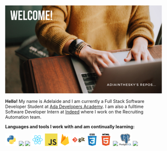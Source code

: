 ![header](https://github.com/adiainthesky/adiainthesky/blob/main/header.png)

**Hello!**  My name is Adelaide and I am currently a Full Stack Software Developer Student at [Ada Developers Academy](https://adadevelopersacademy.org/).  I am also a fulltime Software Developer Intern at [Indeed](https://indeed.com/) where I work on the Recruiting Automation team. 

**Languages and tools I work with and am continually learning:**

<code><img height="40" src="https://raw.githubusercontent.com/github/explore/80688e429a7d4ef2fca1e82350fe8e3517d3494d/topics/python/python.png"></code>
<code><img height="40" src="https://www.probytes.net/wp-content/uploads/2018/10/flask-logo-png-transparent.png"></code>
<code><img height="40" src="https://logos-download.com/wp-content/uploads/2016/10/Java_logo.png"></code>
<code><img height="40" src="https://raw.githubusercontent.com/github/explore/80688e429a7d4ef2fca1e82350fe8e3517d3494d/topics/react/react.png"></code>
<code><img height="40" src="https://raw.githubusercontent.com/github/explore/80688e429a7d4ef2fca1e82350fe8e3517d3494d/topics/javascript/javascript.png"></code>
<code><img height="40" src="https://raw.githubusercontent.com/github/explore/80688e429a7d4ef2fca1e82350fe8e3517d3494d/topics/firebase/firebase.png"></code>
<code><img height="40" src="https://raw.githubusercontent.com/github/explore/80688e429a7d4ef2fca1e82350fe8e3517d3494d/topics/git/git.png"></code>
<code><img height="40" src="https://raw.githubusercontent.com/devicons/devicon/master/icons/css3/css3-original-wordmark.svg"></code>
<code><img height="40" src="https://raw.githubusercontent.com/devicons/devicon/master/icons/html5/html5-original-wordmark.svg"></code>
<code><img height="40" src="https://www.vectorlogo.zone/logos/getpostman/getpostman-icon.svg"></code>
<code><img height="40" src="https://raw.githubusercontent.com/devicons/devicon/master/icons/postgresql/postgresql-original-wordmark.svg"></code>
<code><img height="40" src="https://quintagroup.com/cms/python/images/sqlalchemy-logo.png/@@images/image.png"></code>
  





<!-- - 🌱 I’m currently learning ...
- 👯 I’m looking to collaborate on ...
- 🤔 I’m looking for help with ...
- 💬 Ask me about ...
- 📫 How to reach me: ...
- 😄 Pronouns: she/her
- ⚡ Fun fact: ... -->

